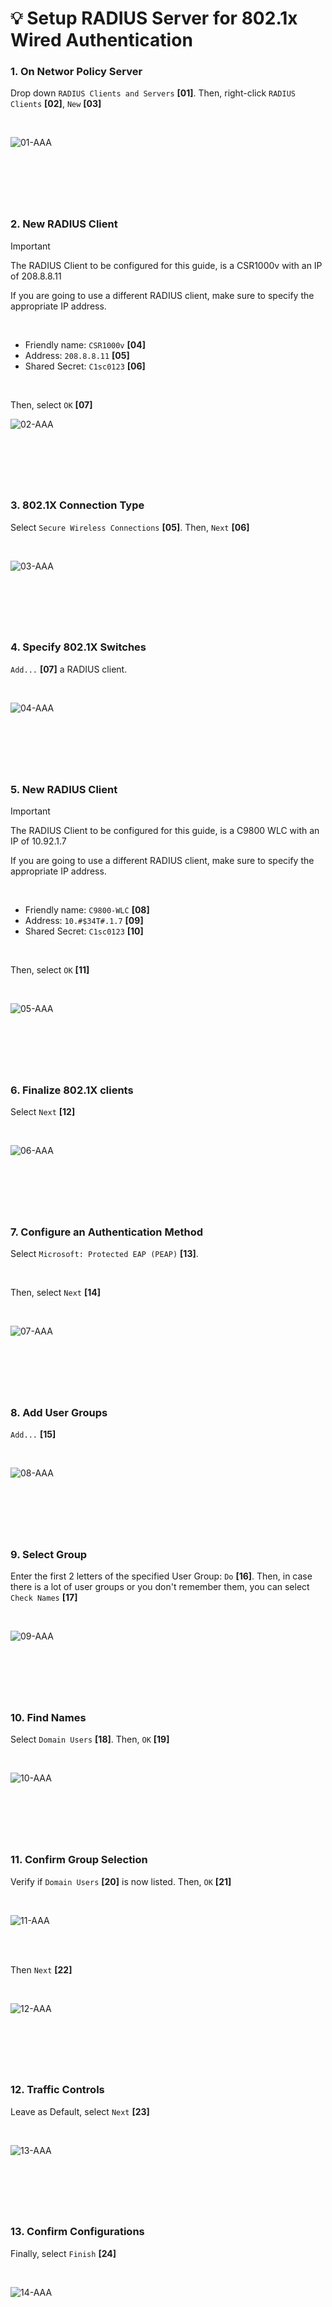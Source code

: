 
<!-- Your monitor number = #$34T# -->

# 💡 Setup RADIUS Server for 802.1x Wired Authentication

### 1. On Networ Policy Server
Drop down `RADIUS Clients and Servers` __[01]__. Then, right-click `RADIUS Clients` __[02]__, `New` __[03]__

<br>

![01-AAA](<img/00 RADIUS-Wired-01.png>)

&nbsp;
---
&nbsp;

### 2. New RADIUS Client
> [!IMPORTANT]
> The RADIUS Client to be configured for this guide, is a CSR1000v with an IP of 208.8.8.11  
>  
> If you are going to use a different RADIUS client, make sure to specify the appropriate IP address.

<br>

- Friendly name: `CSR1000v` __[04]__  
- Address: `208.8.8.11` __[05]__
- Shared Secret: `C1sc0123` __[06]__

<br>

Then, select `OK` __[07]__

![02-AAA](<img/00 RADIUS-Wired-02.png>)

&nbsp;
---
&nbsp;

### 3. 802.1X Connection Type
Select `Secure Wireless Connections` __[05]__. Then, `Next` __[06]__

<br>

![03-AAA](<img/AAA-03.png>)

&nbsp;
---
&nbsp;

### 4. Specify 802.1X Switches
`Add...` __[07]__ a RADIUS client.

<br>

![04-AAA](<img/AAA-04.png>)

&nbsp;
---
&nbsp;

### 5. New RADIUS Client
> [!IMPORTANT]
> The RADIUS Client to be configured for this guide, is a C9800 WLC with an IP of 10.92.1.7
>  
> If you are going to use a different RADIUS client, make sure to specify the appropriate IP address.

<br>

- Friendly name: `C9800-WLC` __[08]__  
- Address: `10.#$34T#.1.7` __[09]__
- Shared Secret: `C1sc0123` __[10]__

<br>

Then, select `OK` __[11]__

<br>

![05-AAA](<img/AAA-05.png>)

&nbsp;
---
&nbsp;

### 6. Finalize 802.1X clients
Select `Next` __[12]__

<br>

![06-AAA](<img/AAA-06.png>)

&nbsp;
---
&nbsp;

### 7. Configure an Authentication Method
Select `Microsoft: Protected EAP (PEAP)` __[13]__.  

<br>

Then, select `Next` __[14]__

<br>

![07-AAA](<img/AAA-07.png>)

&nbsp;
---
&nbsp;

### 8. Add User Groups
`Add...` __[15]__

<br>

![08-AAA](<img/AAA-08.png>)

&nbsp;
---
&nbsp;

### 9. Select Group
Enter the first 2 letters of the specified User Group: `Do` __[16]__. Then, in case there is a lot of user groups or you don't remember them, you can select `Check Names` __[17]__

<br>

![09-AAA](<img/AAA-09.png>)

&nbsp;
---
&nbsp;

### 10. Find Names
Select `Domain Users` __[18]__. Then, `OK` __[19]__

<br>

![10-AAA](<img/AAA-10.png>)

&nbsp;
---
&nbsp;

### 11. Confirm Group Selection
Verify if `Domain Users` __[20]__ is now listed. Then, `OK` __[21]__

<br>

![11-AAA](<img/AAA-11.png>)

<br>
<br>

Then `Next` __[22]__

<br>

![12-AAA](<img/AAA-12.png>)

&nbsp;
---
&nbsp;

### 12. Traffic Controls
Leave as Default, select `Next` __[23]__

<br>

![13-AAA](<img/AAA-13.png>)

&nbsp;
---
&nbsp;

### 13. Confirm Configurations
Finally, select `Finish` __[24]__

<br>

![14-AAA](<img/AAA-14.png>)

